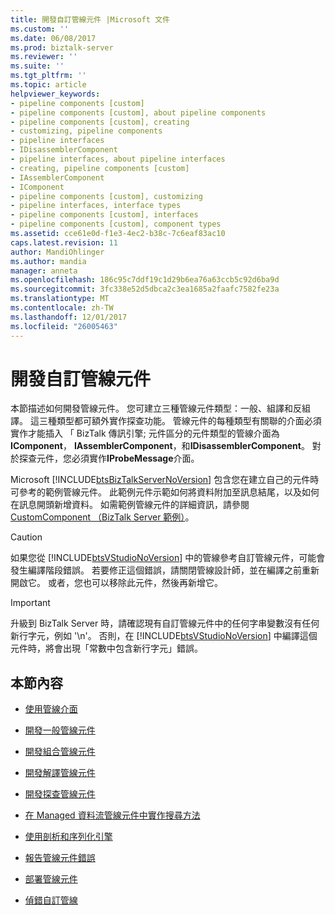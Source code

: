 ```yaml
---
title: 開發自訂管線元件 |Microsoft 文件
ms.custom: ''
ms.date: 06/08/2017
ms.prod: biztalk-server
ms.reviewer: ''
ms.suite: ''
ms.tgt_pltfrm: ''
ms.topic: article
helpviewer_keywords:
- pipeline components [custom]
- pipeline components [custom], about pipeline components
- pipeline components [custom], creating
- customizing, pipeline components
- pipeline interfaces
- IDisassemblerComponent
- pipeline interfaces, about pipeline interfaces
- creating, pipeline components [custom]
- IAssemblerComponent
- IComponent
- pipeline components [custom], customizing
- pipeline interfaces, interface types
- pipeline components [custom], interfaces
- pipeline components [custom], component types
ms.assetid: cce61e0d-f1e3-4ec2-b38c-7c6eaf83ac10
caps.latest.revision: 11
author: MandiOhlinger
ms.author: mandia
manager: anneta
ms.openlocfilehash: 186c95c7ddf19c1d29b6ea76a63ccb5c92d6ba9d
ms.sourcegitcommit: 3fc338e52d5dbca2c3ea1685a2faafc7582fe23a
ms.translationtype: MT
ms.contentlocale: zh-TW
ms.lasthandoff: 12/01/2017
ms.locfileid: "26005463"
---
```

# <a name="developing-custom-pipeline-components"></a>開發自訂管線元件
本節描述如何開發管線元件。 您可建立三種管線元件類型：一般、組譯和反組譯。 這三種類型都可額外實作探查功能。 管線元件的每種類型有關聯的介面必須實作才能插入 「 BizTalk 傳訊引擎; 元件區分的元件類型的管線介面為**IComponent**， **IAssemblerComponent**，和**IDisassemblerComponent**。 對於探查元件，您必須實作**IProbeMessage**介面。  
  
 Microsoft [!INCLUDE[btsBizTalkServerNoVersion](../includes/btsbiztalkservernoversion-md.md)] 包含您在建立自己的元件時可參考的範例管線元件。 此範例元件示範如何將資料附加至訊息結尾，以及如何在訊息開頭新增資料。 如需範例管線元件的詳細資訊，請參閱[CustomComponent （BizTalk Server 範例）](../core/customcomponent-biztalk-server-sample.md)。  
  
> [!CAUTION]
>  如果您從 [!INCLUDE[btsVStudioNoVersion](../includes/btsvstudionoversion-md.md)] 中的管線參考自訂管線元件，可能會發生編譯階段錯誤。 若要修正這個錯誤，請關閉管線設計師，並在編譯之前重新開啟它。 或者，您也可以移除此元件，然後再新增它。  
  
> [!IMPORTANT]
>  升級到 BizTalk Server 時，請確認現有自訂管線元件中的任何字串變數沒有任何新行字元，例如 '\n'。 否則，在 [!INCLUDE[btsVStudioNoVersion](../includes/btsvstudionoversion-md.md)] 中編譯這個元件時，將會出現「常數中包含新行字元」錯誤。  
  
## <a name="in-this-section"></a>本節內容  
  
-   [使用管線介面](../core/using-pipeline-interfaces.md)  
  
-   [開發一般管線元件](../core/developing-a-general-pipeline-component.md)  
  
-   [開發組合管線元件](../core/developing-an-assembling-pipeline-component.md)  
  
-   [開發解譯管線元件](../core/developing-a-disassembling-pipeline-component.md)  
  
-   [開發探查管線元件](../core/developing-a-probing-pipeline-component.md)  
  
-   [在 Managed 資料流管線元件中實作搜尋方法](../core/implementing-a-seek-method-in-a-managed-streaming-pipeline-component.md)  
  
-   [使用剖析和序列化引擎](../core/using-the-parsing-and-serializing-engines.md)  
  
-   [報告管線元件錯誤](../core/reporting-errors-from-pipeline-components.md)  
  
-   [部署管線元件](../core/deploying-pipeline-components.md)  
  
-   [偵錯自訂管線](../core/debugging-custom-pipelines.md)